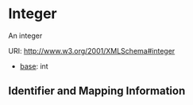 # Integer

An integer

URI: http://www.w3.org/2001/XMLSchema#integer

* [base](https://w3id.org/linkml/base): int






## Identifier and Mapping Information


